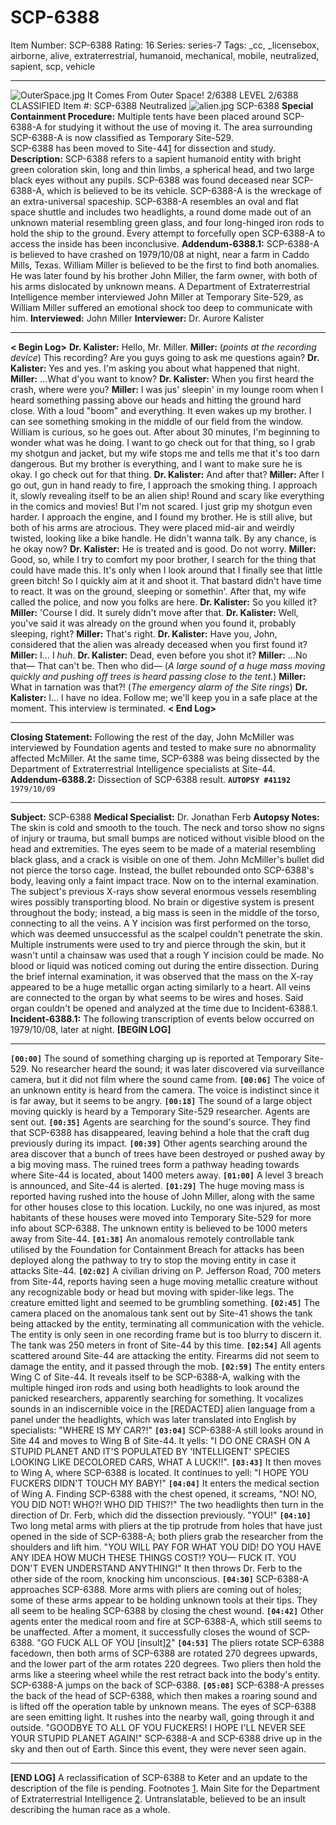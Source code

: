 # SCP-6388
Item Number: SCP-6388
Rating: 16
Series: series-7
Tags: _cc, _licensebox, airborne, alive, extraterrestrial, humanoid, mechanical, mobile, neutralized, sapient, scp, vehicle

---

![OuterSpace.jpg](https://scp-wiki.wdfiles.com/local--files/scp-6388/OuterSpace.jpg)
It Comes From Outer Space!
2/6388 LEVEL 2/6388
CLASSIFIED
Item #: SCP-6388
Neutralized
![alien.jpg](https://scp-wiki.wdfiles.com/local--files/scp-6388/alien.jpg)
SCP-6388
**Special Containment Procedure:** Multiple tents have been placed around SCP-6388-A for studying it without the use of moving it. The area surrounding SCP-6388-A is now classified as Temporary Site-529.  
SCP-6388 has been moved to Site-44[1](javascript:;) for dissection and study.
**Description:** SCP-6388 refers to a sapient humanoid entity with bright green coloration skin, long and thin limbs, a spherical head, and two large black eyes without any pupils. SCP-6388 was found deceased near SCP-6388-A, which is believed to be its vehicle.
SCP-6388-A is the wreckage of an extra-universal spaceship. SCP-6388-A resembles an oval and flat space shuttle and includes two headlights, a round dome made out of an unknown material resembling green glass, and four long-hinged iron rods to hold the ship to the ground. Every attempt to forcefully open SCP-6388-A to access the inside has been inconclusive.
**Addendum-6388.1:** SCP-6388-A is believed to have crashed on 1979/10/08 at night, near a farm in Caddo Mills, Texas. William Miller is believed to be the first to find both anomalies. He was later found by his brother John Miller, the farm owner, with both of his arms dislocated by unknown means.
A Department of Extraterrestrial Intelligence member interviewed John Miller at Temporary Site-529, as William Miller suffered an emotional shock too deep to communicate with him.
**Interviewed:** John Miller
**Interviewer:** Dr. Aurore Kalister
* * *
**< Begin Log>**
**Dr. Kalister:** Hello, Mr. Miller.
**Miller:** (_points at the recording device_) This recording? Are you guys going to ask me questions again?
**Dr. Kalister:** Yes and yes. I'm asking you about what happened that night.
**Miller:** …What d'you want to know?
**Dr. Kalister:** When you first heard the crash, where were you?
**Miller:** I was jus' sleepin' in my lounge room when I heard something passing above our heads and hitting the ground hard close. With a loud "boom" and everything. It even wakes up my brother. I can see something smoking in the middle of our field from the window. William is curious, so he goes out. After about 30 minutes, I'm beginning to wonder what was he doing. I want to go check out for that thing, so I grab my shotgun and jacket, but my wife stops me and tells me that it's too darn dangerous. But my brother is everything, and I want to make sure he is okay. I go check out for that thing.
**Dr. Kalister:** And after that?
**Miller:** After I go out, gun in hand ready to fire, I approach the smoking thing. I approach it, slowly revealing itself to be an alien ship! Round and scary like everything in the comics and movies! But I'm not scared. I just grip my shotgun even harder. I approach the engine, and I found my brother. He is still alive, but both of his arms are atrocious. They were placed mid-air and weirdly twisted, looking like a bike handle. He didn't wanna talk. By any chance, is he okay now?
**Dr. Kalister:** He is treated and is good. Do not worry.
**Miller:** Good, so, while I try to comfort my poor brother, I search for the thing that could have made this. It's only when I look around that I finally see that little green bitch! So I quickly aim at it and shoot it. That bastard didn't have time to react. It was on the ground, sleeping or somethin'. After that, my wife called the police, and now you folks are here.
**Dr. Kalister:** So you killed it?
**Miller:** 'Course I did. It surely didn't move after that.
**Dr. Kalister:** Well, you've said it was already on the ground when you found it, probably sleeping, right?
**Miller:** That's right.
**Dr. Kalister:** Have you, John, considered that the alien was already deceased when you first found it?
**Miller:** I… I _huh_.
**Dr. Kalister:** Dead, even before you shot it?
**Miller:** …No that— That can't be. Then who did—
(_A large sound of a huge mass moving quickly and pushing off trees is heard passing close to the tent._)
**Miller:** What in tarnation was that?!
(_The emergency alarm of the Site rings_)
**Dr. Kalister:** I… I have no idea. Follow me; we'll keep you in a safe place at the moment. This interview is terminated.
**< End Log>**
* * *
**Closing Statement:** Following the rest of the day, John McMiller was interviewed by Foundation agents and tested to make sure no abnormality affected McMiller. At the same time, SCP-6388 was being dissected by the Department of Extraterrestrial Intelligence specialists at Site-44.
**Addendum-6388.2:** Dissection of SCP-6388 result.
**`AUTOPSY #41192`**  
`1979/10/09`
* * *
**Subject:** SCP-6388
**Medical Specialist:** Dr. Jonathan Ferb
**Autopsy Notes:** The skin is cold and smooth to the touch. The neck and torso show no signs of injury or trauma, but small bumps are noticed without visible blood on the head and extremities. The eyes seem to be made of a material resembling black glass, and a crack is visible on one of them.
John McMiller's bullet did not pierce the torso cage. Instead, the bullet rebounded onto SCP-6388's body, leaving only a faint impact trace.
Now on to the internal examination. The subject's previous X-rays show several enormous vessels resembling wires possibly transporting blood. No brain or digestive system is present throughout the body; instead, a big mass is seen in the middle of the torso, connecting to all the veins.
A Y incision was first performed on the torso, which was deemed unsuccessful as the scalpel couldn't penetrate the skin. Multiple instruments were used to try and pierce through the skin, but it wasn't until a chainsaw was used that a rough Y incision could be made. No blood or liquid was noticed coming out during the entire dissection.
During the brief internal examination, it was observed that the mass on the X-ray appeared to be a huge metallic organ acting similarly to a heart. All veins are connected to the organ by what seems to be wires and hoses. Said organ couldn't be opened and analyzed at the time due to Incident-6388.1.
**Incident-6388.1:**
The following transcription of events below occurred on 1979/10/08, later at night.
**[BEGIN LOG]**
* * *
**`[00:00]`** The sound of something charging up is reported at Temporary Site-529. No researcher heard the sound; it was later discovered via surveillance camera, but it did not film where the sound came from.
**`[00:06]`** The voice of an unknown entity is heard from the camera. The voice is indistinct since it is far away, but it seems to be angry.
**`[00:18]`** The sound of a large object moving quickly is heard by a Temporary Site-529 researcher. Agents are sent out.
**`[00:35]`** Agents are searching for the sound's source. They find that SCP-6388 has disappeared, leaving behind a hole that the craft dug previously during its impact.
**`[00:39]`** Other agents searching around the area discover that a bunch of trees have been destroyed or pushed away by a big moving mass. The ruined trees form a pathway heading towards where Site-44 is located, about 1400 meters away.
**`[01:00]`** A level 3 breach is announced, and Site-44 is alerted.
**`[01:29]`** The huge moving mass is reported having rushed into the house of John Miller, along with the same for other houses close to this location. Luckily, no one was injured, as most habitants of these houses were moved into Temporary Site-529 for more info about SCP-6388. The unknown entity is believed to be 1000 meters away from Site-44.
**`[01:38]`** An anomalous remotely controllable tank utilised by the Foundation for Containment Breach for attacks has been deployed along the pathway to try to stop the moving entity in case it attacks Site-44.
**`[02:02]`** A civilian driving on P. Jefferson Road, 700 meters from Site-44, reports having seen a huge moving metallic creature without any recognizable body or head but moving with spider-like legs. The creature emitted light and seemed to be grumbling something.
**`[02:45]`** The camera placed on the anomalous tank sent out by Site-41 shows the tank being attacked by the entity, terminating all communication with the vehicle. The entity is only seen in one recording frame but is too blurry to discern it. The tank was 250 meters in front of Site-44 by this time.
**`[02:54]`** All agents scattered around Site-44 are attacking the entity. Firearms did not seem to damage the entity, and it passed through the mob.
**`[02:59]`** The entity enters Wing C of Site-44. It reveals itself to be SCP-6388-A, walking with the multiple hinged iron rods and using both headlights to look around the panicked researchers, apparently searching for something. It vocalizes sounds in an indiscernible voice in the [REDACTED] alien language from a panel under the headlights, which was later translated into English by specialists: "WHERE IS MY CAR?!"
**`[03:04]`** SCP-6388-A still looks around in Site 44 and moves to Wing B of Site-44. It yells: "I DO ONE CRASH ON A STUPID PLANET AND IT'S POPULATED BY 'INTELLIGENT' SPECIES LOOKING LIKE DECOLORED CARS, WHAT A LUCK!!".
**`[03:43]`** It then moves to Wing A, where SCP-6388 is located. It continues to yell: "I HOPE YOU FUCKERS DIDN'T TOUCH MY BABY!"
**`[04:04]`** It enters the medical section of Wing A. Finding SCP-6388 with the chest opened, it screams, "NO! NO, YOU DID NOT! WHO?! WHO DID THIS?!" The two headlights then turn in the direction of Dr. Ferb, which did the dissection previously. "YOU!"
**`[04:10]`** Two long metal arms with pliers at the tip protrude from holes that have just opened in the side of SCP-6388-A; both pliers grab the researcher from the shoulders and lift him. "YOU WILL PAY FOR WHAT YOU DID! DO YOU HAVE ANY IDEA HOW MUCH THESE THINGS COST!? YOU— FUCK IT. YOU DON'T EVEN UNDERSTAND ANYTHING!" It then throws Dr. Ferb to the other side of the room, knocking him unconscious.
**`[04:30]`** SCP-6388-A approaches SCP-6388. More arms with pliers are coming out of holes; some of these arms appear to be holding unknown tools at their tips. They all seem to be healing SCP-6388 by closing the chest wound.
**`[04:42]`** Other agents enter the medical room and fire at SCP-6388-A, which still seems to be unaffected. After a moment, it successfully closes the wound of SCP-6388. "GO FUCK ALL OF YOU [insult][2](javascript:;)"
**`[04:53]`** The pliers rotate SCP-6388 facedown, then both arms of SCP-6388 are rotated 270 degrees upwards, and the lower part of the arm rotates 220 degrees. Two pliers then hold the arms like a steering wheel while the rest retract back into the body's entity. SCP-6388-A jumps on the back of SCP-6388.
**`[05:08]`** SCP-6388-A presses the back of the head of SCP-6388, which then makes a roaring sound and is lifted off the operation table by unknown means. The eyes of SCP-6388 are seen emitting light. It rushes into the nearby wall, going through it and outside. "GOODBYE TO ALL OF YOU FUCKERS! I HOPE I'LL NEVER SEE YOUR STUPID PLANET AGAIN!" SCP-6388-A and SCP-6388 drive up in the sky and then out of Earth. Since this event, they were never seen again.
* * *
**[END LOG]**
A reclassification of SCP-6388 to Keter and an update to the description of the file is pending.
Footnotes
[1](javascript:;). Main Site for the Department of Extraterrestrial Intelligence
[2](javascript:;). Untranslatable, believed to be an insult describing the human race as a whole.